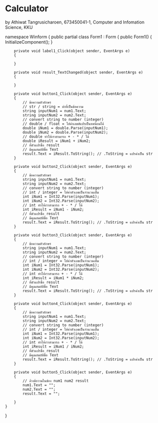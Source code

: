 # Calculator

by Athiwat Tangrusicharoen,
673450041-1,
Computer and Infomation Science, KKU

namespace Winform
{
    public partial class Form1 : Form
    {
        public Form1()
        {
            InitializeComponent();
        }

        private void label1_Click(object sender, EventArgs e)
        {

        }

        private void result_TextChanged(object sender, EventArgs e)
        {

        }

        private void button1_Click(object sender, EventArgs e)
        {
            // ข้อความตัวอักษร
            // str / string = ต่าที่เป็นข้อความ
            string inputNum1 = num1.Text;
            string inputNum2 = num2.Text;
            // convert string to number (integer)
            // double / float = ใส่ค่าเลขตัแปรเป็นทศนิยมได้
            double iNum1 = double.Parse(inputNum1);
            double iNum2 = double.Parse(inputNum2);
            // double ทำให้เราสามารถ + - * / ได้
            double iResult = iNum1 + iNum2;
            // ที่ตัวแปรชื่อ result
            // มีคุณสมบัติชื่อ Text
            result.Text = iResult.ToString(); // .ToString = แปรค่าเป็น str
        }

        private void button2_Click(object sender, EventArgs e)
        {
            // ข้อความตัวอักษร
            string inputNum1 = num1.Text;
            string inputNum2 = num2.Text;
            // convert string to number (integer)
            // int / integer = ใส่ค่าตัวเลขเป็นจำนวนเต็ม
            int iNum1 = Int32.Parse(inputNum1);
            int iNum2 = Int32.Parse(inputNum2);
            // int ทำให้เราสามารถ + - * / ได้
            int iResult = iNum1 - iNum2;
            // ที่ตัวแปรชื่อ result
            // มีคุณสมบัติชื่อ Text
            result.Text = iResult.ToString(); // .ToString = แปรค่าเป็น str
        }

        private void button3_Click(object sender, EventArgs e)
        {
            // ข้อความตัวอักษร
            string inputNum1 = num1.Text;
            string inputNum2 = num2.Text;
            // convert string to number (integer)
            // int / integer = ใส่ค่าตัวเลขเป็นจำนวนเต็ม
            int iNum1 = Int32.Parse(inputNum1);
            int iNum2 = Int32.Parse(inputNum2);
            // int ทำให้เราสามารถ + - * / ได้
            int iResult = iNum1 * iNum2;
            // ที่ตัวแปรชื่อ result
            // มีคุณสมบัติชื่อ Text
            result.Text = iResult.ToString(); // .ToString = แปรค่าเป็น str
        }

        private void button4_Click(object sender, EventArgs e)
        {
            // ข้อความตัวอักษร
            string inputNum1 = num1.Text;
            string inputNum2 = num2.Text;
            // convert string to number (integer)
            // int / integer = ใส่ค่าตัวเลขเป็นจำนวนเต็ม
            int iNum1 = Int32.Parse(inputNum1);
            int iNum2 = Int32.Parse(inputNum2);
            // int ทำให้เราสามารถ + - * / ได้
            int iResult = iNum1 / iNum2;
            // ที่ตัวแปรชื่อ result
            // มีคุณสมบัติชื่อ Text
            result.Text = iResult.ToString(); // .ToString = แปรค่าเป็น str
        }

        private void button5_Click(object sender, EventArgs e)
        {
            // ล้างข้อวามในช่อง num1 num2 result
            num1.Text = "";
            num2.Text = "";
            result.Text = "";

        }
    }
}